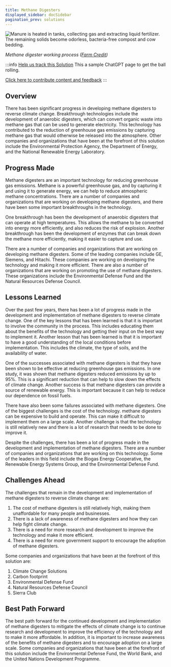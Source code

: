 ```yaml
---
title: Methane Digesters
displayed_sidebar: docSidebar
pagination_prev: solutions
---
```

![Manure is heated in tanks, collecting gas and extracting liquid fertilizer. The remaining solids become odorless, bacteria-free compost and cow bedding.](/../static/img/methane-digesters.jpg)

*Methane digester working process ([Farm Credit](https://www.findfarmcredit.com/landscapes-articles/methane-digesters-101))*

:::info [Help us track this Solution](contribute)
This a sample ChatGPT page to get the ball rolling.

[Click here to contribute content and feedback](contribute)
:::

## Overview

There has been significant progress in developing methane digesters to reverse climate change. Breakthrough technologies include the development of anaerobic digesters, which can convert organic waste into methane gas that can be used to generate electricity. This technology has contributed to the reduction of greenhouse gas emissions by capturing methane gas that would otherwise be released into the atmosphere. Other companies and organizations that have been at the forefront of this solution include the Environmental Protection Agency, the Department of Energy, and the National Renewable Energy Laboratory.

## Progress Made

Methane digesters are an important technology for reducing greenhouse gas emissions. Methane is a powerful greenhouse gas, and by capturing it and using it to generate energy, we can help to reduce atmospheric methane concentrations. There are a number of companies and organizations that are working on developing methane digesters, and there have been some important breakthroughs in the technology.

One breakthrough has been the development of anaerobic digesters that can operate at high temperatures. This allows the methane to be converted into energy more efficiently, and also reduces the risk of explosion. Another breakthrough has been the development of enzymes that can break down the methane more efficiently, making it easier to capture and use.

There are a number of companies and organizations that are working on developing methane digesters. Some of the leading companies include GE, Siemens, and Hitachi. These companies are working on developing the technology and making it more efficient. There are also a number of organizations that are working on promoting the use of methane digesters. These organizations include the Environmental Defense Fund and the Natural Resources Defense Council.

## Lessons Learned

Over the past few years, there has been a lot of progress made in the development and implementation of methane digesters to reverse climate change. One of the key lessons that has been learned is that it is important to involve the community in the process. This includes educating them about the benefits of the technology and getting their input on the best way to implement it. Another lesson that has been learned is that it is important to have a good understanding of the local conditions before implementation. This includes the climate, the type of soils, and the availability of water.

One of the successes associated with methane digesters is that they have been shown to be effective at reducing greenhouse gas emissions. In one study, it was shown that methane digesters reduced emissions by up to 95%. This is a significant reduction that can help to slow down the effects of climate change. Another success is that methane digesters can provide a source of renewable energy. This is important because it can help to reduce our dependence on fossil fuels.

There have also been some failures associated with methane digesters. One of the biggest challenges is the cost of the technology. methane digesters can be expensive to build and operate. This can make it difficult to implement them on a large scale. Another challenge is that the technology is still relatively new and there is a lot of research that needs to be done to improve it.

Despite the challenges, there has been a lot of progress made in the development and implementation of methane digesters. There are a number of companies and organizations that are working on this technology. Some of the leaders in this field include the Biogas Energy Cooperative, the Renewable Energy Systems Group, and the Environmental Defense Fund.

## Challenges Ahead

The challenges that remain in the development and implementation of methane digesters to reverse climate change are:

1. The cost of methane digesters is still relatively high, making them unaffordable for many people and businesses.
2. There is a lack of awareness of methane digesters and how they can help fight climate change.
3. There is a need for more research and development to improve the technology and make it more efficient.
4. There is a need for more government support to encourage the adoption of methane digesters.

Some companies and organizations that have been at the forefront of this solution are:

1. Climate Change Solutions
2. Carbon footprint
3. Environmental Defense Fund
4. Natural Resources Defense Council
5. Sierra Club

## Best Path Forward

The best path forward for the continued development and implementation of methane digesters to mitigate the effects of climate change is to continue research and development to improve the efficiency of the technology and to make it more affordable. In addition, it is important to increase awareness of the benefits of methane digesters and to encourage adoption on a large scale. Some companies and organizations that have been at the forefront of this solution include the Environmental Defense Fund, the World Bank, and the United Nations Development Programme.